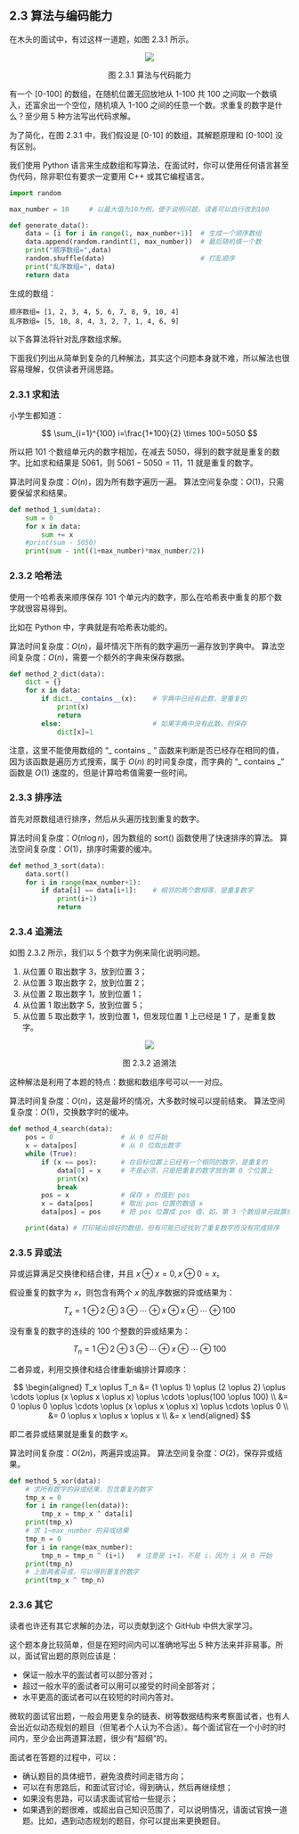 ## 2.3 算法与编码能力

在木头的面试中，有过这样一道题，如图 2.3.1 所示。

<center>
<img src="Images/Slide4.JPG"/>

图 2.3.1 算法与代码能力
</center> 

有一个 [0-100] 的数组，在随机位置无回放地从 1-100 共 100 之间取一个数填入，还富余出一个空位，随机填入 1-100 之间的任意一个数。求重复的数字是什么？至少用 5 种方法写出代码求解。

为了简化，在图 2.3.1 中，我们假设是 [0-10] 的数组，其解题原理和 [0-100] 没有区别。

我们使用 Python 语言来生成数组和写算法，在面试时，你可以使用任何语言甚至伪代码，除非职位有要求一定要用 C++ 或其它编程语言。

```python
import random

max_number = 10     # 以最大值为10为例，便于说明问题，读者可以自行改到100

def generate_data():
    data = [i for i in range(1, max_number+1)]  # 生成一个顺序数组
    data.append(random.randint(1, max_number))  # 最后随机填一个数
    print("顺序数组=",data)
    random.shuffle(data)                        # 打乱顺序
    print("乱序数组=", data)
    return data
```
生成的数组：

```
顺序数组= [1, 2, 3, 4, 5, 6, 7, 8, 9, 10, 4]
乱序数组= [5, 10, 8, 4, 3, 2, 7, 1, 4, 6, 9]
```

以下各算法将针对乱序数组求解。

下面我们列出从简单到复杂的几种解法，其实这个问题本身就不难，所以解法也很容易理解，仅供读者开阔思路。


### 2.3.1 求和法

小学生都知道：

$$
\sum_{i=1}^{100} i=\frac{1+100}{2} \times 100=5050
$$

所以把 101 个数组单元内的数字相加，在减去 5050，得到的数字就是重复的数字。比如求和结果是 5061，则 $5061-5050=11$，11 就是重复的数字。

算法时间复杂度：$O(n)$，因为所有数字遍历一遍。
算法空间复杂度：$O(1)$，只需要保留求和结果。

```python
def method_1_sum(data):
    sum = 0
    for x in data:
        sum += x
    #print(sum - 5050)
    print(sum - int((1+max_number)*max_number/2))
```

### 2.3.2 哈希法

使用一个哈希表来顺序保存 101 个单元内的数字，那么在哈希表中重复的那个数字就很容易得到。

比如在 Python 中，字典就是有哈希表功能的。

算法时间复杂度：$O(n)$，最坏情况下所有的数字遍历一遍存放到字典中。
算法空间复杂度：$O(n)$，需要一个额外的字典来保存数据。

```python
def method_2_dict(data):
    dict = {}
    for x in data:
        if dict.__contains__(x):    # 字典中已经有此数，是重复的
            print(x)
            return
        else:                       # 如果字典中没有此数，则保存
            dict[x]=1   
```

注意，这里不能使用数组的 “_ contains _ ” 函数来判断是否已经存在相同的值，因为该函数是遍历方式搜索，属于 $O(n)$ 的时间复杂度，而字典的 “_ contains _” 函数是 $O(1)$ 速度的，但是计算哈希值需要一些时间。


### 2.3.3 排序法

首先对原数组进行排序，然后从头遍历找到重复的数字。

算法时间复杂度：$O(n\log n)$，因为数组的 sort() 函数使用了快速排序的算法。
算法空间复杂度：$O(1)$，排序时需要的缓冲。

```python
def method_3_sort(data):
    data.sort()  
    for i in range(max_number+1):
        if data[i] == data[i+1]:    # 相邻的两个数相等，是重复数字
            print(i+1)
            return
```


### 2.3.4 追溯法

如图 2.3.2 所示，我们以 5 个数字为例来简化说明问题。

1. 从位置 0 取出数字 3，放到位置 3；
2. 从位置 3 取出数字 2，放到位置 2；
3. 从位置 2 取出数字 1，放到位置 1；
4. 从位置 1 取出数字 5，放到位置 5；
5. 从位置 5 取出数字 1，放到位置 1，但发现位置 1 上已经是 1 了，是重复数字。

<center>
<img src="Images/Slide5.JPG"/>

图 2.3.2 追溯法
</center> 

这种解法是利用了本题的特点：数据和数组序号可以一一对应。

算法时间复杂度：$O(n)$，这是最坏的情况，大多数时候可以提前结束。
算法空间复杂度：$O(1)$，交换数字时的缓冲。

```python
def method_4_search(data):
    pos = 0                 # 从 0 位开始
    x = data[pos]           # 从 0 位取出数字
    while (True):
        if (x == pos):      # 在目标位置上已经有一个相同的数字，是重复的
            data[0] = x     # 不是必须，只是把重复的数字放到第 0 个位置上
            print(x)
            break
        pos = x             # 保存 x 的值到 pos
        x = data[pos]       # 取出 pos 位置的数值 x
        data[pos] = pos     # 把 pos 位置成 pos 值，如，第 3 个数组单元就置成 3

    print(data) # 打印输出排好的数组，但有可能已经找到了重复数字而没有完成排序
```

### 2.3.5 异或法

异或运算满足交换律和结合律，并且 $x \oplus x = 0, x \oplus 0 = x$。

假设重复的数字为 $x$，则包含有两个 $x$ 的乱序数据的异或结果为：

$$
T_x = 1 \oplus 2 \oplus 3 \oplus \cdots \oplus x \oplus x \oplus \cdots \oplus 100 
$$

没有重复的数字的连续的 100 个整数的异或结果为：

$$
T_n = 1 \oplus 2 \oplus 3 \oplus \cdots \oplus x \oplus \cdots \oplus 100
$$

二者异或，利用交换律和结合律重新编排计算顺序：

$$
\begin{aligned}
T_x \oplus T_n &= (1 \oplus 1) \oplus (2 \oplus 2) \oplus \cdots \oplus (x \oplus x \oplus x) \oplus \cdots \oplus(100 \oplus 100)
\\
&= 0 \oplus 0 \oplus \cdots \oplus (x \oplus x \oplus x) \oplus \cdots \oplus 0
\\
&= 0 \oplus x \oplus x \oplus x
\\
&= x
\end{aligned}
$$

即二者异或结果就是重复的数字 $x$。

算法时间复杂度：$O(2n)$，两遍异或运算。
算法空间复杂度：$O(2)$，保存异或结果。

```python
def method_5_xor(data):
    # 求所有数字的异或结果，包含重复的数字
    tmp_x = 0
    for i in range(len(data)):
        tmp_x = tmp_x ^ data[i]
    print(tmp_x)
    # 求 1~max_number 的异或结果
    tmp_n = 0
    for i in range(max_number):
        tmp_n = tmp_n ^ (i+1)   # 注意是 i+1，不是 i，因为 i 从 0 开始
    print(tmp_n)
    # 上面两者异或，可以得到重复的数字
    print(tmp_x ^ tmp_n)
```

### 2.3.6 其它

读者也许还有其它求解的办法，可以贡献到这个 GitHub 中供大家学习。

这个题本身比较简单，但是在短时间内可以准确地写出 5 种方法来并非易事。所以，面试官出题的原则应该是：
- 保证一般水平的面试者可以部分答对；
- 超过一般水平的面试者可以用可以接受的时间全部答对；
- 水平更高的面试者可以在较短的时间内答对。

微软的面试官出题，一般会用更复杂的链表、树等数据结构来考察面试者，也有人会出近似动态规划的题目（但笔者个人认为不合适）。每个面试官在一个小时的时间内，至少会出两道算法题，很少有“超纲”的。

面试者在答题的过程中，可以：

- 确认题目的具体细节，避免浪费时间走错方向；
- 可以在有思路后，和面试官讨论，得到确认，然后再继续想；
- 如果没有思路，可以请求面试官给一些提示；
- 如果遇到的题很难，或超出自己知识范围了，可以说明情况，请面试官换一道题。比如，遇到动态规划的题目，你可以提出来更换题目。
